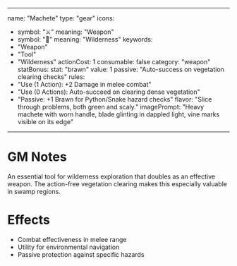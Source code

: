 
---
name: "Machete"
type: "gear"
icons:
  - symbol: "⚔️"
    meaning: "Weapon"
  - symbol: "🌳"
    meaning: "Wilderness"
keywords:
  - "Weapon"
  - "Tool"
  - "Wilderness"
actionCost: 1
consumable: false
category: "weapon"
statBonus:
  stat: "brawn"
  value: 1
passive: "Auto-success on vegetation clearing checks"
rules:
  - "Use (1 Action): +2 Damage in melee combat"
  - "Use (0 Actions): Auto-succeed on clearing dense vegetation"
  - "Passive: +1 Brawn for Python/Snake hazard checks"
flavor: "Slice through problems, both green and scaly."
imagePrompt: "Heavy machete with worn handle, blade glinting in dappled light, vine marks visible on its edge"
---

# GM Notes

An essential tool for wilderness exploration that doubles as an effective weapon. The action-free vegetation clearing makes this especially valuable in swamp regions.

# Effects

- Combat effectiveness in melee range
- Utility for environmental navigation
- Passive protection against specific hazards
